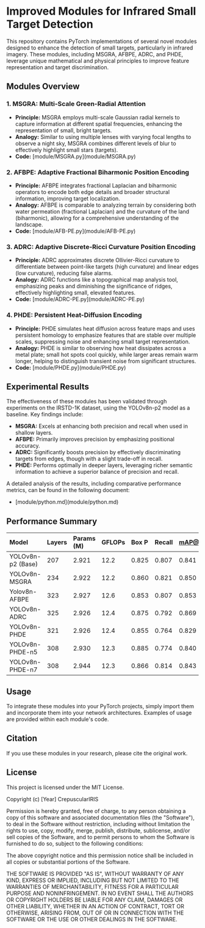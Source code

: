 # Improved Modules for Infrared Small Target Detection

This repository contains PyTorch implementations of several novel modules designed to enhance the detection of small targets, particularly in infrared imagery. These modules, including MSGRA, AFBPE, ADRC, and PHDE, leverage unique mathematical and physical principles to improve feature representation and target discrimination.

## Modules Overview

### 1.  MSGRA: Multi-Scale Green-Radial Attention

* **Principle:** MSGRA employs multi-scale Gaussian radial kernels to capture information at different spatial frequencies, enhancing the representation of small, bright targets.
* **Analogy:** Similar to using multiple lenses with varying focal lengths to observe a night sky, MSGRA combines different levels of blur to effectively highlight small stars (targets).
* **Code:** \[module/MSGRA.py](module/MSGRA.py)

### 2.  AFBPE: Adaptive Fractional Biharmonic Position Encoding

* **Principle:** AFBPE integrates fractional Laplacian and biharmonic operators to encode both edge details and broader structural information, improving target localization.
* **Analogy:** AFBPE is comparable to analyzing terrain by considering both water permeation (fractional Laplacian) and the curvature of the land (biharmonic), allowing for a comprehensive understanding of the landscape.
* **Code:** \[module/AFB-PE.py](module/AFB-PE.py)

### 3.  ADRC: Adaptive Discrete-Ricci Curvature Position Encoding

* **Principle:** ADRC approximates discrete Ollivier-Ricci curvature to differentiate between point-like targets (high curvature) and linear edges (low curvature), reducing false alarms.
* **Analogy:** ADRC functions like a topographical map analysis tool, emphasizing peaks and diminishing the significance of ridges, effectively highlighting small, elevated features.
* **Code:** \[module/ADRC-PE.py](module/ADRC-PE.py)

### 4.  PHDE: Persistent Heat-Diffusion Encoding

* **Principle:** PHDE simulates heat diffusion across feature maps and uses persistent homology to emphasize features that are stable over multiple scales, suppressing noise and enhancing small target representation.
* **Analogy:** PHDE is similar to observing how heat dissipates across a metal plate; small hot spots cool quickly, while larger areas remain warm longer, helping to distinguish transient noise from significant structures.
* **Code:** \[module/PHDE.py](module/PHDE.py)

## Experimental Results

The effectiveness of these modules has been validated through experiments on the IRSTD-1K dataset, using the YOLOv8n-p2 model as a baseline. Key findings include:

* **MSGRA:** Excels at enhancing both precision and recall when used in shallow layers.
* **AFBPE:** Primarily improves precision by emphasizing positional accuracy.
* **ADRC:** Significantly boosts precision by effectively discriminating targets from edges, though with a slight trade-off in recall.
* **PHDE:** Performs optimally in deeper layers, leveraging richer semantic information to achieve a superior balance of precision and recall.

A detailed analysis of the results, including comparative performance metrics, can be found in the following document:

* \[module/python.md](module/python.md)

## Performance Summary

| Model              | Layers | Params (M) | GFLOPs | Box P | Recall | mAP@0.5 | mAP@0.5:0.95 |
| :---------------- | :----- | :--------- | :----- | :---- | :----- | :------ | :----------- |
| YOLOv8n-p2 (Base)  | 207    | 2.921      | 12.2   | 0.825 | 0.807  | 0.841   | 0.374        |
| YOLOv8n-MSGRA     | 234    | 2.922      | 12.2   | 0.860 | 0.821  | 0.850   | 0.384        |
| Yolov8n-AFBPE     | 323    | 2.927      | 12.6   | 0.853 | 0.807  | 0.853   | 0.380        |
| YOLOv8n-ADRC      | 325    | 2.926      | 12.4   | 0.875 | 0.792  | 0.869   | 0.383        |
| YOLOv8n-PHDE      | 321    | 2.926      | 12.4   | 0.855 | 0.764  | 0.829   | 0.382        |
| YOLOv8n-PHDE-n5   | 308    | 2.930      | 12.3   | 0.885 | 0.774  | 0.840   | 0.386        |
| YOLOv8n-PHDE-n7   | 308    | 2.944      | 12.3   | 0.866 | 0.814  | 0.843   | 0.390        |

## Usage

To integrate these modules into your PyTorch projects, simply import them and incorporate them into your network architectures. Examples of usage are provided within each module's code.

## Citation

If you use these modules in your research, please cite the original work.

## License

This project is licensed under the MIT License.

Copyright (c) \[Year] CrepuscularIRIS

Permission is hereby granted, free of charge, to any person obtaining a copy
of this software and associated documentation files (the "Software"), to deal
in the Software without restriction, including without limitation the rights
to use, copy, modify, merge, publish, distribute, sublicense, and/or sell
copies of the Software, and to permit persons to whom the Software is
furnished to do so, subject to the following conditions:

The above copyright notice and this permission notice shall be included in all
copies or substantial portions of the Software.

THE SOFTWARE IS PROVIDED "AS IS", WITHOUT WARRANTY OF ANY KIND, EXPRESS OR
IMPLIED, INCLUDING BUT NOT LIMITED TO THE WARRANTIES OF MERCHANTABILITY,
FITNESS FOR A PARTICULAR PURPOSE AND NONINFRINGEMENT. IN NO EVENT SHALL THE
AUTHORS OR COPYRIGHT HOLDERS BE LIABLE FOR ANY CLAIM, DAMAGES OR OTHER
LIABILITY, WHETHER IN AN ACTION OF CONTRACT, TORT OR OTHERWISE, ARISING FROM,
OUT OF OR IN CONNECTION WITH THE SOFTWARE OR THE USE OR OTHER DEALINGS IN THE
SOFTWARE.
